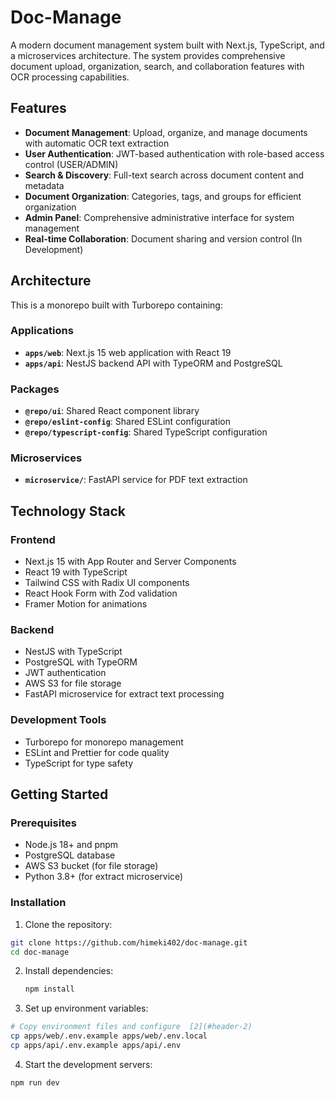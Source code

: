 # Doc-Manage  
  
A modern document management system built with Next.js, TypeScript, and a microservices architecture. The system provides comprehensive document upload, organization, search, and collaboration features with OCR processing capabilities.  
  
## Features  
  
- **Document Management**: Upload, organize, and manage documents with automatic OCR text extraction  
- **User Authentication**: JWT-based authentication with role-based access control (USER/ADMIN)  
- **Search & Discovery**: Full-text search across document content and metadata  
- **Document Organization**: Categories, tags, and groups for efficient organization  
- **Admin Panel**: Comprehensive administrative interface for system management  
- **Real-time Collaboration**: Document sharing and version control (In Development)
  
## Architecture  
  
This is a monorepo built with Turborepo containing:  
  
### Applications  
- **`apps/web`**: Next.js 15 web application with React 19    
- **`apps/api`**: NestJS backend API with TypeORM and PostgreSQL  
  
### Packages  
- **`@repo/ui`**: Shared React component library 
- **`@repo/eslint-config`**: Shared ESLint configuration 
- **`@repo/typescript-config`**: Shared TypeScript configuration
  
### Microservices  
- **`microservice/`**: FastAPI service for PDF text extraction
  
## Technology Stack  
  
### Frontend  
- Next.js 15 with App Router and Server Components  
- React 19 with TypeScript  
- Tailwind CSS with Radix UI components  
- React Hook Form with Zod validation  
- Framer Motion for animations
  
### Backend  
- NestJS with TypeScript  
- PostgreSQL with TypeORM  
- JWT authentication  
- AWS S3 for file storage  
- FastAPI microservice for extract text processing  
  
### Development Tools  
- Turborepo for monorepo management  
- ESLint and Prettier for code quality  
- TypeScript for type safety  
  
## Getting Started  
  
### Prerequisites  
- Node.js 18+ and pnpm  
- PostgreSQL database  
- AWS S3 bucket (for file storage)  
- Python 3.8+ (for extract microservice)

### Installation  
  
1. Clone the repository:  
```bash  
git clone https://github.com/himeki402/doc-manage.git  
cd doc-manage
```
2. Install dependencies:
   ```bash
   npm install
   ```
3. Set up environment variables:
```bash
# Copy environment files and configure  [2](#header-2)
cp apps/web/.env.example apps/web/.env.local  
cp apps/api/.env.example apps/api/.env
```
4. Start the development servers:
```bash
npm run dev
```
  
